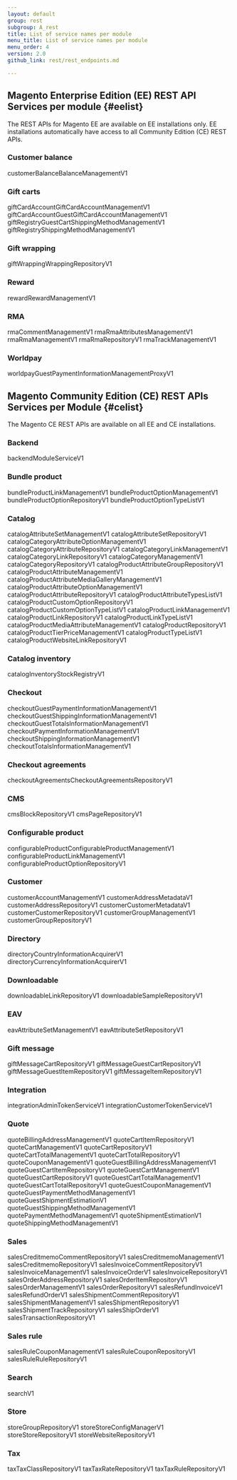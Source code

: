 ```yaml
---
layout: default
group: rest
subgroup: A_rest
title: List of service names per module
menu_title: List of service names per module
menu_order: 4
version: 2.0
github_link: rest/rest_endpoints.md

---
```


## Magento Enterprise Edition (EE) REST API Services per module {#eelist}

The REST APIs for Magento EE are available on EE installations only. EE installations automatically have access to all Community Edition (CE) REST APIs.

### Customer balance
  customerBalanceBalanceManagementV1

### Gift carts
  giftCardAccountGiftCardAccountManagementV1
  giftCardAccountGuestGiftCardAccountManagementV1
  giftRegistryGuestCartShippingMethodManagementV1
  giftRegistryShippingMethodManagementV1

### Gift wrapping
  giftWrappingWrappingRepositoryV1

### Reward
  rewardRewardManagementV1

### RMA
  rmaCommentManagementV1
  rmaRmaAttributesManagementV1
  rmaRmaManagementV1
  rmaRmaRepositoryV1
  rmaTrackManagementV1

### Worldpay
  worldpayGuestPaymentInformationManagementProxyV1


## Magento Community Edition (CE) REST APIs Services per Module {#celist}

  The Magento CE REST APIs are available on all EE and CE installations.

### Backend
  backendModuleServiceV1

### Bundle product
  bundleProductLinkManagementV1
  bundleProductOptionManagementV1
  bundleProductOptionRepositoryV1
  bundleProductOptionTypeListV1

### Catalog
  catalogAttributeSetManagementV1
  catalogAttributeSetRepositoryV1
  catalogCategoryAttributeOptionManagementV1
  catalogCategoryAttributeRepositoryV1
  catalogCategoryLinkManagementV1
  catalogCategoryLinkRepositoryV1
  catalogCategoryManagementV1
  catalogCategoryRepositoryV1
  catalogProductAttributeGroupRepositoryV1
  catalogProductAttributeManagementV1
  catalogProductAttributeMediaGalleryManagementV1
  catalogProductAttributeOptionManagementV1
  catalogProductAttributeRepositoryV1
  catalogProductAttributeTypesListV1
  catalogProductCustomOptionRepositoryV1
  catalogProductCustomOptionTypeListV1
  catalogProductLinkManagementV1
  catalogProductLinkRepositoryV1
  catalogProductLinkTypeListV1
  catalogProductMediaAttributeManagementV1
  catalogProductRepositoryV1
  catalogProductTierPriceManagementV1
  catalogProductTypeListV1
  catalogProductWebsiteLinkRepositoryV1

### Catalog inventory
  catalogInventoryStockRegistryV1

### Checkout
  checkoutGuestPaymentInformationManagementV1
  checkoutGuestShippingInformationManagementV1
  checkoutGuestTotalsInformationManagementV1
  checkoutPaymentInformationManagementV1
  checkoutShippingInformationManagementV1
  checkoutTotalsInformationManagementV1

### Checkout agreements
  checkoutAgreementsCheckoutAgreementsRepositoryV1

### CMS
  cmsBlockRepositoryV1
  cmsPageRepositoryV1

### Configurable product
  configurableProductConfigurableProductManagementV1
  configurableProductLinkManagementV1
  configurableProductOptionRepositoryV1

### Customer
  customerAccountManagementV1
  customerAddressMetadataV1
  customerAddressRepositoryV1
  customerCustomerMetadataV1
  customerCustomerRepositoryV1
  customerGroupManagementV1
  customerGroupRepositoryV1

### Directory
  directoryCountryInformationAcquirerV1
  directoryCurrencyInformationAcquirerV1

### Downloadable
  downloadableLinkRepositoryV1
  downloadableSampleRepositoryV1

### EAV
  eavAttributeSetManagementV1
  eavAttributeSetRepositoryV1

### Gift message
  giftMessageCartRepositoryV1
  giftMessageGuestCartRepositoryV1
  giftMessageGuestItemRepositoryV1
  giftMessageItemRepositoryV1

### Integration
  integrationAdminTokenServiceV1
  integrationCustomerTokenServiceV1

### Quote
  quoteBillingAddressManagementV1
  quoteCartItemRepositoryV1
  quoteCartManagementV1
  quoteCartRepositoryV1
  quoteCartTotalManagementV1
  quoteCartTotalRepositoryV1
  quoteCouponManagementV1
  quoteGuestBillingAddressManagementV1
  quoteGuestCartItemRepositoryV1
  quoteGuestCartManagementV1
  quoteGuestCartRepositoryV1
  quoteGuestCartTotalManagementV1
  quoteGuestCartTotalRepositoryV1
  quoteGuestCouponManagementV1
  quoteGuestPaymentMethodManagementV1
  quoteGuestShipmentEstimationV1
  quoteGuestShippingMethodManagementV1
  quotePaymentMethodManagementV1
  quoteShipmentEstimationV1
  quoteShippingMethodManagementV1

### Sales
  salesCreditmemoCommentRepositoryV1
  salesCreditmemoManagementV1
  salesCreditmemoRepositoryV1
  salesInvoiceCommentRepositoryV1
  salesInvoiceManagementV1
  salesInvoiceOrderV1
  salesInvoiceRepositoryV1
  salesOrderAddressRepositoryV1
  salesOrderItemRepositoryV1
  salesOrderManagementV1
  salesOrderRepositoryV1
  salesRefundInvoiceV1
  salesRefundOrderV1
  salesShipmentCommentRepositoryV1
  salesShipmentManagementV1
  salesShipmentRepositoryV1
  salesShipmentTrackRepositoryV1
  salesShipOrderV1
  salesTransactionRepositoryV1

### Sales rule
  salesRuleCouponManagementV1
  salesRuleCouponRepositoryV1
  salesRuleRuleRepositoryV1

### Search
  searchV1

### Store
  storeGroupRepositoryV1
  storeStoreConfigManagerV1
  storeStoreRepositoryV1
  storeWebsiteRepositoryV1

### Tax
  taxTaxClassRepositoryV1
  taxTaxRateRepositoryV1
  taxTaxRuleRepositoryV1
